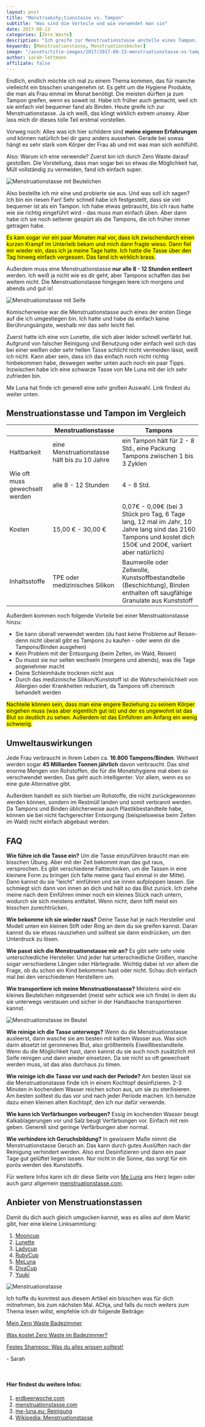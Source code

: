 ```yaml
---
layout: post
title: "Menstrua&shy;tionstasse vs. Tampon"
subtitle: "Was sind die Vorteile und wie verwendet man sie"
date: 2017-08-13
categories: [Zero Waste]
description: "Ich greife zur Menstruationstasse anstelle eines Tampon. Sie ist ökologischer, spart Geld, ist genauso bequem und muss seltener gewechselt werden."
keywords: [Menstruationstasse, Menstruationsbecher]
image: "/assets/title-images/2017/2017-08-13-menstruationstasse-vs-tampon.jpg"
author: sarah-lettmann
affiliate: false
---
```

Endlich, endlich möchte ich mal zu einem Thema kommen, das für manche vielleicht ein bisschen unangenehm ist. Es geht um die Hygiene Produkte, die man als Frau einmal im Monat benötigt. Die meisten dürften ja zum Tampon greifen, wenn es soweit ist. Habe ich früher auch gemacht, weil ich sie einfach viel bequemer fand als Binden. Heute greife ich zur Menstruationstasse. Ja ich weiß, das klingt wirklich extrem unsexy. Aber lass mich dir dieses tolle Teil erstmal vorstellen.

Vorweg noch: Alles was ich hier schildere sind **meine eigenen Erfahrungen** und können natürlich bei dir ganz anders aussehen. Gerade bei sowas hängt es sehr stark vom Körper der Frau ab und mit was man sich wohlfühlt.

Also: Warum ich eine verwende? Zuerst bin ich durch Zero Waste darauf gestoßen. Die Vorstellung, dass man sogar bei so etwas die Möglichkeit hat, Müll vollständig zu vermeiden, fand ich einfach super.

![Menstruationstasse mit Beutelchen](/assets/inpost-images/2017/2017-08-13-menstruationstasse-auf-beutel.jpg "© {{ site.title }}")

Also bestellte ich mir eine und probierte sie aus. Und was soll ich sagen? Ich bin ein riesen Fan! Sehr schnell habe ich festgestellt, dass sie viel bequemer ist als ein Tampon. Ich habe etwas gebraucht, bis ich raus hatte wie sie richtig eingeführt wird - das muss man einfach üben. Aber dann habe ich sie noch seltener gespürt als die Tampons, die ich früher immer getragen habe.

<mark>Es kam sogar vor ein paar Monaten mal vor, dass ich zwischendurch einen kurzen Krampf im Unterleib bekam und mich dann fragte wieso. Dann fiel mir wieder ein, dass ich ja meine Tage hatte. Ich hatte die Tasse über den Tag hinweg einfach vergessen. Das fand ich wirklich krass.</mark>

Außerdem muss eine Menstruationstasse **nur alle 8 - 12 Stunden entleert** werden. Ich weiß ja nicht wie es dir geht, aber Tampons schaffen das bei weitem nicht. Die Menstruationstasse hingegen leere ich morgens und abends und gut is!

![Menstruationstasse mit Seife](/assets/inpost-images/2017/2017-08-13-menstruationstasse-mit-seife.jpg "© {{ site.title }}")

Komischerweise war die Menstruationstasse auch eines der ersten Dinge auf die ich umgestiegen bin. Ich hatte und habe da einfach keine Berührungsängste, weshalb mir das sehr leicht fiel.

Zuerst hatte ich eine von Lunette, die sich aber leider schnell verfärbt hat. Aufgrund von falscher Reinigung und Benutzung oder einfach weil sich das bei einer weißen oder sehr hellen Tasse schlicht nicht vermeiden lässt, weiß ich nicht. Kann aber sein, dass ich das einfach noch nicht richtig hinbekommen habe, deswegen weiter unten auch noch ein paar Tipps. Inzwischen habe ich eine schwarze Tasse von Me Luna mit der ich sehr zufrieden bin.

Me Luna hat finde ich generell eine sehr großen Auswahl. Link findest du weiter unten.

## Menstrua&shy;tionstasse und Tampon im Vergleich
<div class="table">
  <table>
    <thead>
      <tr>
        <th></th>
        <th>Menstruationstasse</th>
        <th>Tampons</th>
      </tr>
    </thead>
    <tbody>
      <tr>
        <td>
          Haltbarkeit
        </td>
        <td>
          eine Menstruationstasse hält bis zu 10 Jahre
        </td>
        <td>
          ein Tampon hält für 2 - 8 Std., eine Packung Tampons zwischen 1 bis 3 Zyklen
        </td>
      </tr>
      <tr>
        <td>
          Wie oft muss gewechselt werden
        </td>
        <td>
          alle 8 - 12 Stunden
        </td>
        <td>
          4 - 8 Std.
        </td>
      </tr>
      <tr>
        <td>
          Kosten
        </td>
        <td>
          15,00 € - 30,00 €
        </td>
        <td>
          0,07€ - 0,09€ (bei 3 Stück pro Tag, 6 Tage lang, 12 mal im Jahr, 10 Jahre lang sind das 2160 Tampons und kostet dich 150€ und 200€, variiert aber natürlich)
        </td>
      </tr>
      <tr>
        <td>
          Inhaltsstoffe
        </td>
        <td>
          TPE oder medizinisches Silikon
        </td>
        <td>
          Baumwolle oder Zellwolle, Kunstsoffbestandteile (Beschichtung), Binden enthalten oft saugfähige Granulate aus Kunststoff
        </td>
      </tr>
    </tbody>
  </table>
</div>

Außerdem kommen noch folgende Vorteile bei einer Menstruationstasse hinzu:

  * Sie kann überall verwendet werden (du hast keine Probleme auf Reisen- denn nicht überall gibt es Tampons zu kaufen - oder wenn dir die Tampons/Binden ausgehen)
  * Kein Problem mit der Entsorgung (beim Zelten, im Wald, Reisen)
  * Du musst sie nur selten wechseln (morgens und abends), was die Tage angenehmer macht
  * Deine Schleimhäute trocknen nicht aus
  * Durch das medizinische Silikon/Kunststoff ist die Wahrscheinlichkeit von Allergien oder Krankheiten reduziert, da Tampons oft chemisch behandelt werden

<mark>Nachteile können sein, dass man eine engere Beziehung zu seinem Körper eingehen muss (was aber eigentlich gut ist) und der es ungewohnt ist das Blut so deutlich zu sehen. Außerdem ist das Einführen am Anfang ein wenig schwierig.</mark>

## Umwelt&shy;auswirkungen
Jede Frau verbraucht in ihrem Leben ca. **16.800 Tampons/Binden**. Weltweit werden sogar **45 Milliarden Tonnen jährlich** davon verbraucht. Das sind enorme Mengen von Rohstoffen, die für die Monatshygiene mal eben so verschwendet werden. Das geht auch intelligenter. Vor allem, wenn es so eine gute Alternative gibt.

Außerdem handelt es sich hierbei um Rohstoffe, die nicht zurückgewonnen werden können, sondern im Restmüll landen und somit verbrannt werden. Da Tampons und Binden üblicherweise auch Plastikbestandteile habe, können sie bei nicht fachgerechter Entsorgung (beispielsweise beim Zelten im Wald) nicht einfach abgebaut werden.

## FAQ
**Wie führe ich die Tasse ein?**
Um die Tasse einzuführen braucht man ein bisschen Übung. Aber mit der Zeit bekommt man das gut raus, versprochen. Es gibt verschiedene Falttechniken, um die Tassen in eine kleinere Form zu bringen (ich falte meine ganz faul einmal in der Mitte). Dann kannst du sie "leicht" einführen und sie innen aufploppen lassen. Sie schmiegt sich dann von innen an dich und hält so das Blut zurück. Ich ziehe meine nach dem Einführen immer noch ein kleines Stück nach untern, wodurch sie sich meistens entfaltet. Wenn nicht, dann hilft meist ein bisschen zurechtrücken.

**Wie bekomme ich sie wieder raus?**
Deine Tasse hat je nach Hersteller und Modell unten ein kleinen Stift oder Ring an dem du sie greifen kannst. Daran kannst du sie etwas rausziehen und solltest sie dann eindrücken, um den Unterdruck zu lösen.

**Wie passt sich die Menstruationstasse mir an?**
Es gibt sehr sehr viele unterschiedliche Hersteller. Und jeder hat unterschiedliche Größen, manche sogar verschiedene Längen oder Härtegrade. Wichtig dabei ist vor allem die Frage, ob du schon ein Kind bekommen hast oder nicht. Schau dich einfach mal bei den verschiedenen Herstellern um.

**Wie transportiere ich meine Menstruationstasse?**
Meistens wird ein kleines Beutelchen mitgesendet (meist sehr schick wie ich finde) in dem du sie unterwegs verstauen und sicher in der Handtasche transportieren kannst.

![Menstruationstasse im Beutel](/assets/inpost-images/2017/2017-08-13-menstruationstasse-in-beutel.jpg "© {{ site.title }}")

**Wie reinige ich die Tasse unterwegs?**
Wenn du die Menstruationstasse ausleerst, dann wasche sie am besten mit kaltem Wasser aus. Was sich darin absetzt ist geronnenes Blut, also größtenteils Eiweißbestandteile. Wenn du die Möglichkeit hast, dann kannst du sie auch noch zusätzlich mit Seife reinigen und dann wieder einsetzen. Da sie nicht so oft gewechselt werden muss, ist das also durchaus zu timen.

**Wie reinige ich die Tasse vor und nach der Periode?**
Am besten lässt sie die Menstruationstasse finde ich in einem Kochtopf desinfizieren. 2-3 Minuten in kochendem Wasser reichen schon aus, um sie zu sterilisieren. Am besten solltest du das vor und nach jeder Periode machen. Ich benutze dazu einen kleinen alten Kochtopf, den ich nur dafür verwende.

**Wie kann ich Verfärbungen vorbeugen?**
Essig im kochenden Wasser beugt Kalkablagerungen vor und Salz beugt Verfärbungen vor. Einfach mit rein geben. Generell sind geringe Verfärbungen aber normal.

**Wie verhindere ich Geruchsbildung?**
In gewissem Maße nimmt die Menstruationstasse Geruch an. Das kann durch gutes Auslüften nach der Reinigung verhindert werden. Also erst Desinfizieren und dann ein paar Tage gut gelüftet liegen lassen. Nur nicht in die Sonne, das sorgt für ein porös werden des Kunststoffs.

Für weitere Infos kann ich dir diese Seite von [Me Luna](http://www.me-luna.eu/MeLuna-Informationsseiten/MeLuna-Reinigung) ans Herz legen oder auch ganz allgemein [menstruationstasse.com](http://www.menstruationstasse.com/).

## Anbieter von Menstrua&shy;tionstassen
Damit du dich auch gleich umgucken kannst, was es alles auf dem Markt gibt, hier eine kleine Linksammlung:

1. [Mooncup](http://www.monomeer.de/index.php?page=product_details&category=41&artnr=159&product=mooncup+Menstruationskappe+Gre+A)
2. [Lunette](https://www.lunette.com/de/)
3. [Ladycup](http://www.ladycup.de/)
4. [RubyCup](http://www.ruby-cup.com/de/)
5. [MeLuna](http://www.me-luna.eu/)
6. [DivaCup](http://divacup.com/de/)
7. [Yuuki](http://www.menstruationstasse.de/)

![Menstruationstasse](/assets/inpost-images/2017/2017-08-13-menstruationstass.jpg "© {{ site.title }}")

Ich hoffe du konntest aus diesem Artikel ein bisschen was für dich mitnehmen, bis zum nächsten Mal. AChja, und falls du noch weiters zum Thema lesen willst, empfehle ich dir folgende Beiträge:

[Mein Zero Waste Badezimmer](/blog/mein-zero-waste-badezimmer/)

[Was kostet Zero Waste im Badezimmer?](/blog/was-kostet-zero-waste-im-badezimmer/)

[Festes Shampoo: Was du alles wissen solltest!](/blog/festes-shampoo-was-du-alles-wissen-solltest/)

\- Sarah

&nbsp;

#### Hier findest du weitere Infos:
1. [erdbeerwoche.com](http://www.erdbeerwoche.com)
2. [menstruationstasse.com](http://www.menstruationstasse.com/)
3. [me-luna.eu: Reinigung](http://www.me-luna.eu/MeLuna-Informationsseiten/MeLuna-Reinigung)
4. [Wikipedia: Menstruationstasse](https://de.wikipedia.org/wiki/Menstruationstasse)
